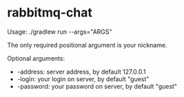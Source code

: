 # rabbitmq-chat

Usage: ./gradlew run --args="ARGS"

The only required positional argument is your nickname.

Optional arguments: 
* -address: server address, by default 127.0.0.1
* -login: your login on server, by default "guest"
* -password: your password on server, by default "guest"
            
